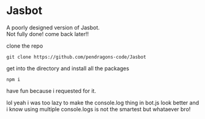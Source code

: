# Jasbot
A poorly designed version of Jasbot.    
Not fully done! come back later!!   

clone the repo    
```
git clone https://github.com/pendragons-code/Jasbot
```

get into the directory and install all the packages   
```
npm i
```

have fun because i requested for it.    


lol yeah i was too lazy to make the console.log thing in bot.js look better and i know using multiple console.logs is not the smartest but whataever bro!
